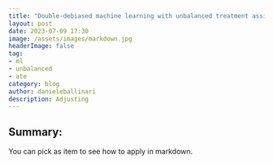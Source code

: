 ```yaml
---
title: "Double-debiased machine learning with unbalanced treatment assignment"
layout: post
date: 2023-07-09 17:30
image: /assets/images/markdown.jpg
headerImage: false
tag:
- ml
- unbalanced
- ate
category: blog
author: danieleballinari
description: Adjusting
---
```


## Summary:

You can pick as item to see how to apply in markdown.